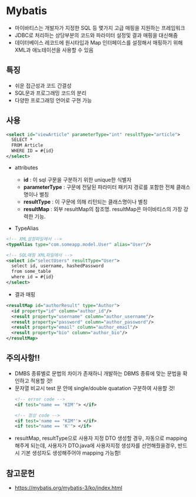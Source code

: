 # Mybatis
- 마이바티스는 개발자가 지정한 SQL 등 몇가지 고급 매핑을 지원하는 프레임워크
- JDBC로 처리하는 상당부분의 코드와 파라미터 설정및 결과 매핑을 대신해줌
- 데이터베이스 레코드에 원시타입과 Map 인터페이스를 설정해서 매핑하기 위해 XML과 애노테이션을 사용할 수 있음

## 특징
- 쉬운 접근성과 코드 간결성
- SQL문과 프로그래밍 코드의 분리
- 다양한 프로그래밍 언어로 구현 가능

## 사용
```xml
<select id="viewArticle" parameterType="int" resultType="article">
  SELECT * 
  FROM Article
  WHERE ID = #{id}
</select>
```
- attributes
    - **id** : 이 sql 구문을 구분하기 위한 unique한 식별자
    - **parameterType** : 구문에 전달된 파라미터 패키지 경로를 포함한 전체 클래스명이나 별칭
    - **resultType** : 이 구문에 의해 리턴되는 클래스명이나 별칭
    - **resultMap** : 외부 resultMap의 참조명. resultMap은 마이바티스의 가장 강력한 기능.

- TypeAlias
```xml
<!-- XML설정파일에서 -->
<typeAlias type="com.someapp.model.User" alias="User"/>

<!-- SQL매핑 XML파일에서 -->
<select id="selectUsers" resultType="User">
  select id, username, hashedPassword
  from some_table
  where id = #{id}
</select>
```

- 결과 매핑
```xml
<resultMap id="authorResult" type="Author">
  <id property="id" column="author_id"/>
  <result property="username" column="author_username"/>
  <result property="password" column="author_password"/>
  <result property="email" column="author_email"/>
  <result property="bio" column="author_bio"/>
</resultMap>
```

## 주의사항!!
- DMBS 종류별로 문법의 차이가 존재하니 개발하는 DBMS 종류에 맞는 문법을 확인하고 적용할 것!
- 문자열 비교시 test 문 안에 single/double quatation 구분하여 사용할 것!
    ```xml
    <!-- error code -->
    <if test="name == 'KIM'"> </if>

    <!-- 정상 code -->
    <if test='name == "KIM"'> </if>
    <if test="name == 'K'"> </if>
    ```
- resultMap, resultType으로 사용자 지정 DTO 생성할 경우, 자동으로 mapping해주게 되는데, 사용자가 DTO.java에 사용자지정 생성자를 선언해줬을경우, 반드시 기본 생성자도 생성해주어야 mapping 가능함!



## 참고문헌
- https://mybatis.org/mybatis-3/ko/index.html